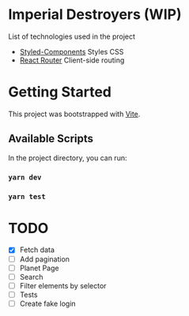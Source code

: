 # Imperial Destroyers (WIP)

<!-- [Deploy](https:// .app) -->

List of technologies used in the project

- [Styled-Components](https://github.com/styled-components/styled-components) Styles CSS
- [React Router](https://reactrouter.com/) Client-side routing

# Getting Started

This project was bootstrapped with [Vite](https://vitejs.dev/).

## Available Scripts

In the project directory, you can run:

### `yarn dev`

### `yarn test`

# TODO

- [x] Fetch data
- [ ] Add pagination
- [ ] Planet Page
- [ ] Search
- [ ] Filter elements by selector
- [ ] Tests
- [ ] Create fake login
